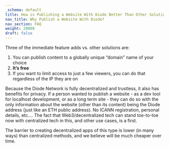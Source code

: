 ```yaml
---
_schema: default
title: How is Publishing a Website With Diode Better Than Other Solutions?
nav_title: Why Publish a Website With Diode?
nav_section: FAQ
weight: 20008
draft: false
---
```

Three of the immediate feature adds vs. other solutions are:

1. You can publish content to a globally unique “domain” name of your choice
2. **It’s free**
3. If you want to limit access to just a few viewers, you can do that regardless of the IP they are on

Because the Diode Network is fully decentralized and trustless, it also has benefits for privacy. If a person wanted to publish a website - as a dev tool for localhost development, or as a long term site - they can do so with the only information about the website (other than its content) being the Diode address (just like an ETH public address). No ICANN registration, personal details, etc…. The fact that Web3/decentralized tech can stand toe-to-toe now with centralized tech in this, and other use cases, is a first.

The barrier to creating decentralized apps of this type is lower (in many ways) than centralized methods, and we believe will be much cheaper over time.